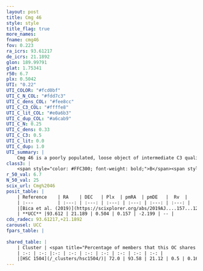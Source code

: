 ```yaml
---
layout: post
title: Cmg 46
style: style
title_flag: true
more_names: 
fname: cmg46
fov: 0.223
ra_icrs: 93.61217
de_icrs: 21.1892
glon: 189.99791
glat: 1.75341
r50: 6.7
plx: 0.5042
UTI: "0.22"
UTI_COLOR: "#fcd0bf"
UTI_C_N_COL: "#fdd7c3"
UTI_C_dens_COL: "#fee8cc"
UTI_C_C3_COL: "#ffffe8"
UTI_C_lit_COL: "#e0a6b3"
UTI_C_dup_COL: "#a6cab9"
UTI_C_N: 0.25
UTI_C_dens: 0.33
UTI_C_C3: 0.5
UTI_C_lit: 0.0
UTI_C_dup: 1.0
UTI_summary: |
    Cmg 46 is a poorly populated, loose object of intermediate C3 quality. It is rarely studied in the literature, with no articles listed in the last 6 years. This object shares a significant percentage of members with a later reported entry.
class3: |
    <span style="color: #FFC300; font-weight: bold;">B</span><span style="color: #FFC300; font-weight: bold;">B</span>
r_50_val: 6.7
N_50_val: 25
scix_url: Cmg%2046
posit_table: |
    | Reference    | RA    | DEC   | Plx  | pmRA  | pmDE   |  Rv  |
    | :---         | :---: | :---: | :---: | :---: | :---: | :---: |
    |[Bica et al. (2019)](https://scixplorer.org/abs/2019AJ....157...12B) | 93.686 | 21.266 | -- | -- | -- | -- |
    | **UCC** |93.612 | 21.189 | 0.504 | 0.157 | -2.199 | -- | 
cds_radec: 93.61217,+21.1892
carousel: UCC
fpars_table: |
    
shared_table: |
    | Cluster | <span title="Percentage of members that this OC shares with the ones listed">%</span>   | RA   | DEC   | Plx   | pmRA  | pmDE  | Rv | UTI |
    | :-: | :-: |:-: | :-: | :-: | :-: | :-: | :-: | :-: |
    |[HSC 1504](/_clusters/hsc1504/)| 72.0 | 93.58 | 21.12 | 0.5 | 0.16 | -2.19 | 35.59 |0.07 |
---
```

